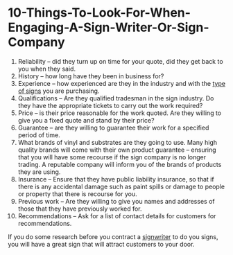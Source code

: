 # 10-Things-To-Look-For-When-Engaging-A-Sign-Writer-Or-Sign-Company
1. Reliability – did they turn up on time for your quote, did they get back to you when they said.
2. History – how long have they been in business for?
3. Experience – how experienced are they in the industry and with the <a href="https://signageqld.com.au/">type of signs</a> you are purchasing.
4. Qualifications – Are they qualified tradesman in the sign industry. Do they have the appropriate tickets to carry out the work required?
5. Price – is their price reasonable for the work quoted. Are they willing to give you a fixed quote and stand by their price?
6. Guarantee – are they willing to guarantee their work for a specified period of time.
7. What brands of vinyl and substrates are they going to use. Many high quality brands will come with their own product guarantee – ensuring that you will have some recourse if the sign company is no longer trading. A reputable company will inform you of the brands of products they are using.
8. Insurance – Ensure that they have public liability insurance, so that if there is any accidental damage such as paint spills or damage to people or property that there is recourse for you.
9. Previous work – Are they willing to give you names and addresses of those that they have previously worked for.
10. Recommendations – Ask for a list of contact details for customers for recommendations.

If you do some research before you contract a <a href="https://signageqld.com.au/professional-sign-writers-in-brisbane-signage/">signwriter</a> to do you signs, you will have a great sign that will attract customers to your door.
